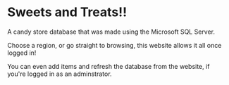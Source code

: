 # Sweets and Treats!!

A candy store database that was made using the Microsoft SQL Server. 

Choose a region, or go straight to browsing, this website allows it all once logged in!

You can even add items and refresh the database from the website, if you're logged in as an adminstrator.
